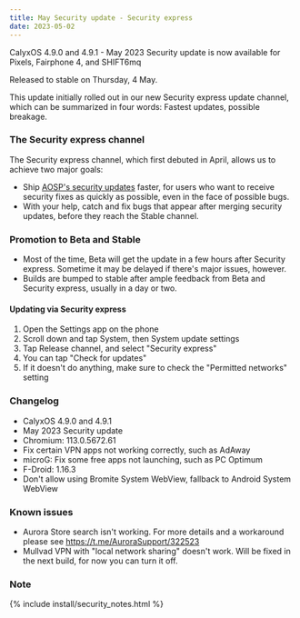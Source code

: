 ```yaml
---
title: May Security update - Security express
date: 2023-05-02
---
```


CalyxOS 4.9.0 and 4.9.1 - May 2023  Security update is now available for Pixels, Fairphone 4, and SHIFT6mq

Released to stable on Thursday, 4 May.

This update initially rolled out in our new Security express update channel, which can be summarized in four words: Fastest updates, possible breakage.

### The Security express channel
The Security express channel, which first debuted in April, allows us to achieve two major goals:
* Ship [AOSP's security updates](https://source.android.com/docs/security/bulletin/asb-overview#bulletins) faster,
  for users who want to receive security fixes as quickly as possible, even in the face of possible bugs.
* With your help, catch and fix bugs that appear after merging security updates, before they reach the Stable channel.

### Promotion to Beta and Stable
* Most of the time, Beta will get the update in a few hours after Security express. Sometime it may be delayed if there's major issues, however.
* Builds are bumped to stable after ample feedback from Beta and Security express, usually in a day or two.

#### Updating via Security express

1. Open the Settings app on the phone
2. Scroll down and tap System, then System update settings
3. Tap Release channel, and select "Security express"
4. You can tap "Check for updates"
5. If it doesn't do anything, make sure to check the "Permitted networks" setting

### Changelog
* CalyxOS 4.9.0 and 4.9.1
* May 2023 Security update
* Chromium: 113.0.5672.61
* Fix certain VPN apps not working correctly, such as AdAway
* microG: Fix some free apps not launching, such as PC Optimum
* F-Droid: 1.16.3
* Don't allow using Bromite System WebView, fallback to Android System WebView

### Known issues
* Aurora Store search isn't working. For more details and a workaround please see <https://t.me/AuroraSupport/322523>
* Mullvad VPN with "local network sharing" doesn't work. Will be fixed in the next build, for now you can turn it off.

### Note

{% include install/security_notes.html %}
